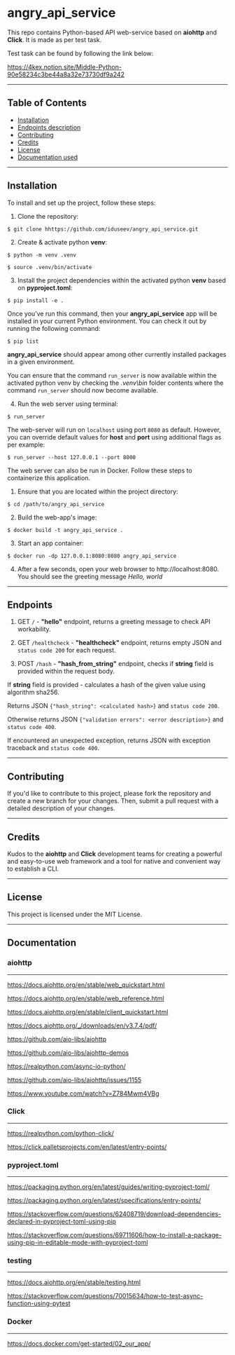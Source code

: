 # angry_api_service

This repo contains Python-based API web-service based on **aiohttp** and **Click**. It is made as per test task.

Test task can be found by following the link below:

https://4kex.notion.site/Middle-Python-90e58234c3be44a8a32e73730df9a242


____________________________________________________________________________________________________________________________________________________
## Table of Contents

- [Installation](#installation)
- [Endpoints description](#endpoints)
- [Contributing](#contributing)
- [Credits](#credits)
- [License](#license)
- [Documentation used](#documentation)


____________________________________________________________________________________________________________________________________________________
## Installation

To install and set up the project, follow these steps:

1. Clone the repository:

```$ git clone hhttps://github.com/iduseev/angry_api_service.git```


2. Create & activate python **venv**:

```$ python -m venv .venv```

```$ source .venv/bin/activate```


3. Install the project dependencies within the activated python **venv** based on **pyproject.toml**:

```$ pip install -e .```

Once you’ve run this command, then your **angry_api_service** app will be installed in your current Python environment. You can check it out by running the following command:

```$ pip list```

**angry_api_service** should appear among other currently installed packages in a given environment.

You can ensure that the command ``run_server`` is now available within the activated python venv by checking the *.venv\bin* folder contents where the command ``run_server`` should now become available.

4. Run the web server using terminal:

```$ run_server```

The web-server will run on ``localhost`` using port ``8080`` as default. However, you can override default values for **host** and **port** using additional flags as per example:

```$ run_server --host 127.0.0.1 --port 8000```



The web server can also be run in Docker. Follow these steps to containerize this application.

1. Ensure that you are located within the project directory:

```$ cd /path/to/angry_api_service```


2. Build the web-app's image:

```$ docker build -t angry_api_service .```

3. Start an app container:

```$ docker run -dp 127.0.0.1:8080:8080 angry_api_service```

4. After a few seconds, open your web browser to http://localhost:8080. You should see the greeting message *Hello, world*


____________________________________________________________________________________________________________________________________________________
## Endpoints

1. GET ```/``` - **"hello"** endpoint, returns a greeting message to check API workability.
   
2. GET ```/healthcheck``` - **"healthcheck"** endpoint, returns empty JSON and ``status code 200`` for each request.

3. POST ```/hash``` - **"hash_from_string"** endpoint, checks if **string** field is provided within the request body.

If **string** field is provided - calculates a hash of the given value using algorithm sha256.

Returns JSON ``{"hash_string": <calculated hash>}`` and ``status code 200``.

Otherwise returns JSON ``{"validation errors": <error description>}`` and ``status code 400``.

If encountered an unexpected exception, returns JSON with exception traceback and ``status code 400``.


____________________________________________________________________________________________________________________________________________________
## Contributing

If you'd like to contribute to this project, please fork the repository and create a new branch for your changes. Then, submit a pull request with a detailed description of your changes.


____________________________________________________________________________________________________________________________________________________

## Credits

Kudos to the **aiohttp** and **Click** development teams for creating a powerful and easy-to-use web framework and a tool for native and convenient way to establish a CLI.


____________________________________________________________________________________________________________________________________________________
## License
This project is licensed under the MIT License.


____________________________________________________________________________________________________________________________________________________
## Documentation

### aiohttp
---------------
https://docs.aiohttp.org/en/stable/web_quickstart.html

https://docs.aiohttp.org/en/stable/web_reference.html

https://docs.aiohttp.org/en/stable/client_quickstart.html

https://docs.aiohttp.org/_/downloads/en/v3.7.4/pdf/

https://github.com/aio-libs/aiohttp

https://github.com/aio-libs/aiohttp-demos

https://realpython.com/async-io-python/

https://github.com/aio-libs/aiohttp/issues/1155

https://www.youtube.com/watch?v=Z784Mwm4VBg


### Click
---------------
https://realpython.com/python-click/

https://click.palletsprojects.com/en/latest/entry-points/



### pyproject.toml
---------------
https://packaging.python.org/en/latest/guides/writing-pyproject-toml/

https://packaging.python.org/en/latest/specifications/entry-points/

https://stackoverflow.com/questions/62408719/download-dependencies-declared-in-pyproject-toml-using-pip

https://stackoverflow.com/questions/69711606/how-to-install-a-package-using-pip-in-editable-mode-with-pyproject-toml


### testing
---------------
https://docs.aiohttp.org/en/stable/testing.html

https://stackoverflow.com/questions/70015634/how-to-test-async-function-using-pytest


### Docker
---------------
https://docs.docker.com/get-started/02_our_app/
